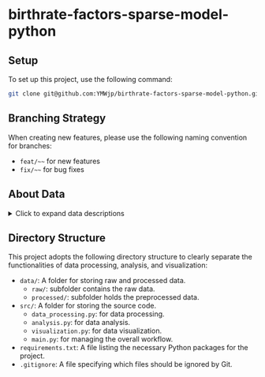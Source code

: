 # birthrate-factors-sparse-model-python

## Setup

To set up this project, use the following command:

```bash
git clone git@github.com:YMWjp/birthrate-factors-sparse-model-python.git
```

## Branching Strategy

When creating new features, please use the following naming convention for branches:

- `feat/~~` for new features
- `fix/~~` for bug fixes

## About Data

<details>
<summary>Click to expand data descriptions</summary>

### Description of each data

- `birth-rate-vs-death-rate.csv`:
  - [link](https://ourworldindata.org/grapher/birth-rate-vs-death-rate)
  - Birth rate vs. death rate, 2023
    - Rates are given per 1,000 people in the country's population. Countries above the gray line have a higher birth than death rate, meaning that the total population is increasing; those below the line have a declining population.
- `female-labor-force-participation-rates-by-national-per-capita-income.csv`:
  - [link](https://ourworldindata.org/grapher/female-labor-force-participation-rates-by-national-per-capita-income)
  - Female labor force participation rates by national per capita income, 2022
    - The labor force participation rate corresponds to the proportion of the population ages 15 and older that is economically active. National income levels correspond to GDP per capita in constant international dollars. This means figures are adjusted for inflation and cross-country price differences.
- `human-development-index.csv`:
  - [link](https://ourworldindata.org/grapher/human-development-index)
  - Human Development Index, 2022
    - The Human Development Index (HDI) is a summary measure of key dimensions of human development: a long and healthy life, a good education, and a decent standard of living. Higher values indicate higher human development.
- `maddison-data-gdp-per-capita-in-2011us-slopechart.csv`:
  - [link](https://ourworldindata.org/grapher/maddison-data-gdp-per-capita-in-2011us-slopechart)
  - GDP per capita, 1950 to 2022
    - This data is adjusted for inflation and for differences in the cost of living between countries.
- `share-of-population-urban.csv`:
  - [link](https://ourworldindata.org/grapher/share-of-population-urban)
  - Share of the population living in urban areas, 2022
- `physicians-per-1000-people.csv`:

  - [link](https://ourworldindata.org/grapher/physicians-per-1000-people)
  - Medical doctors per 1,000 people, 2021

  https://ourworldindata.org/grapher/urban-share-european-commission

  https://ourworldindata.org/grapher/suicide-rate-who-mdb

  https://ourworldindata.org/grapher/migrant-stock-total

  https://ourworldindata.org/grapher/children-per-woman-un

  https://ourworldindata.org/working-hours

  https://ourworldindata.org/grapher/minutes-spent-on-leisure

  https://ourworldindata.org/age-structure

  https://ourworldindata.org/grapher/gender-development-index

  https://ourworldindata.org/grapher/days-leave-available-for-mother

  https://ourworldindata.org/grapher/days-leave-available-for-father

  https://ourworldindata.org/grapher/gender-inequality-index-from-the-human-development-report

  https://ourworldindata.org/grapher/total-government-expenditure-on-education-gdp

  https://ourworldindata.org/grapher/gender-wage-gap-oecd

</details>

## Directory Structure

This project adopts the following directory structure to clearly separate the functionalities of data processing, analysis, and visualization:

- `data/`: A folder for storing raw and processed data.
  - `raw/`: subfolder contains the raw data.
  - `processed/`: subfolder holds the preprocessed data.
- `src/`: A folder for storing the source code.
  - `data_processing.py`: for data processing.
  - `analysis.py`: for data analysis.
  - `visualization.py`: for data visualization.
  - `main.py`: for managing the overall workflow.
- `requirements.txt`: A file listing the necessary Python packages for the project.
- `.gitignore`: A file specifying which files should be ignored by Git.
